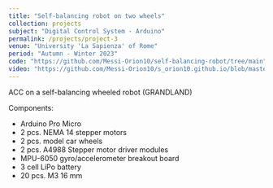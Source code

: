 ```yaml
---
title: "Self-balancing robot on two wheels"
collection: projects
subject: "Digital Control System - Arduino"
permalink: /projects/project-3
venue: "University 'La Sapienza' of Rome"
period: "Autumn - Winter 2023"
code: "https://github.com/Messi-Orion10/self-balancing-robot/tree/main"
video: "https://github.com/Messi-Orion10/s_orion10.github.io/blob/master/files/demo_robust.mp4"
---
```


ACC on a self-balancing wheeled robot (GRANDLAND)

Components:

* Arduino Pro Micro
* 2 pcs. NEMA 14 stepper motors
* 2 pcs. model car wheels
* 2 pcs. A4988 Stepper motor driver modules
* MPU-6050 gyro/accelerometer breakout board
* 3 cell LiPo battery
* 20 pcs. M3 16 mm
